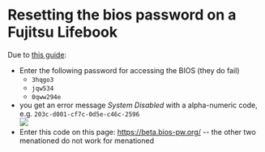 # Resetting the bios password on a Fujitsu Lifebook

Due to [this guide](https://www.preiswerte-it.de/blog/bios-passwort-entfernen-bei-einem-fujitsu-laptop-notebook):
- Enter the following password for accessing the BIOS (they do fail)
  - `3hqgo3`
  - `jqw534`
  - `0qww294e`
- you get an error message *System Disabled* with a alpha-numeric code, <br>e.g. `203c-d001-cf7c-0d5e-c46c-2596`<br>
  ![](./Lifebook-disabled,png)
- Enter this code on this page: https://beta.bios-pw.org/ -- the other two menationed do not work for menationed
